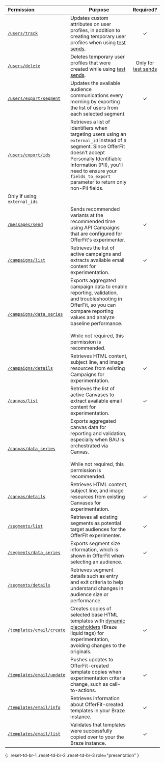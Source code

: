| Permission | Purpose | Required? |
| :--- | ----- | :---: |
| [`/users/track`]({{site.baseurl}}/api/endpoints/user_data/post_user_track) | Updates custom attributes on user profiles, in addition to creating temporary user profiles when using [test sends]({{site.baseurl}}/developer_guide/offerfit/test_sends). | &#10003; |
| [`/users/delete`]({{site.baseurl}}/api/endpoints/user_data/post_user_delete) | Deletes temporary user profiles that were created while using [test sends]({{site.baseurl}}/developer_guide/offerfit/test_sends). | Only for [test sends]({{site.baseurl}}/developer_guide/offerfit/test_sends) |
| [`/users/export/segment`]({{site.baseurl}}/api/endpoints/export/user_data/post_users_segment) | Updates the available audience communications every morning by exporting the list of users from each selected segment. | &#10003; |
| [`/users/export/ids`]({{site.baseurl}}/api/endpoints/export/user_data/post_users_identifier) | Retrieves a list of identifiers when targeting users using an `external_id` instead of a segment. Since OfferFit doesn’t accept Personally Identifiable Information (PII), you'll need to ensure your `fields_to_export` parameter to return only non-PII fields.
 | Only if using `external_ids` |
| [`/messages/send`]({{site.baseurl}}/api/endpoints/messaging/send_messages/post_send_messages) | Sends recommended variants at the recommended time using API Campaigns that are configured for OfferFit's experimenter. | &#10003; |
| [`/campaigns/list`]({{site.baseurl}}/api/endpoints/export/campaigns/get_campaigns/#prerequisites) | Retrieves the list of active campaigns and extracts available email content for experimentation. | &#10003; |
| [`/campaigns/data_series`]({{site.baseurl}}/api/endpoints/export/campaigns/get_campaign_analytics) | Exports aggregated campaign data to enable reporting, validation, and troubleshooting in OfferFit, so you can compare reporting values and analyze baseline performance.<br><br>While not required, this permission is recommended. |  |
| [`/campaigns/details`]({{site.baseurl}}/api/endpoints/export/campaigns/get_campaign_details) | Retrieves HTML content, subject line, and image resources from existing Campaigns for experimentation. | &#10003; |
| [`/canvas/list`]({{site.baseurl}}/api/endpoints/export/canvas/get_canvases) | Retrieves the list of active Canvases to extract available email content for experimentation. | &#10003; |
| [`/canvas/data_series`]({{site.baseurl}}/api/endpoints/export/canvas/get_canvas_analytics) | Exports aggregated canvas data for reporting and validation, especially when BAU is orchestrated via Canvas.<br><br>While not required, this permission is recommended. |  |
| [`/canvas/details`]({{site.baseurl}}/api/endpoints/export/canvas/get_canvas_details/#prerequisites) | Retrieves HTML content, subject line, and image resources from existing Canvases for experimentation. | &#10003; |
| [`/segments/list`]({{site.baseurl}}/api/endpoints/export/segments/get_segment) | Retrieves all existing segments as potential target audiences for the OfferFit experimenter. | &#10003; |
| [`/segments/data_series`]({{site.baseurl}}/api/endpoints/export/segments/get_segment_analytics) | Exports segment size information, which is shown in OfferFit when selecting an audience. | &#10003; |
| [`/segments/details`]({{site.baseurl}}/api/endpoints/export/segments/get_segment_details/#prerequisites) | Retrieves segment details such as entry and exit criteria to help understand changes in audience size or performance. |  |
| [`/templates/email/create`]({{site.baseurl}}/api/endpoints/templates/email_templates/post_create_email_template) | Creates copies of selected base HTML templates with [dynamic placeholders]({{site.baseurl}}/user_guide/personalization_and_dynamic_content/liquid) (Braze liquid tags) for experimentation, avoiding changes to the originals. | &#10003; |
| [`/templates/email/update`]({{site.baseurl}}/api/endpoints/templates/email_templates/post_update_email_template) | Pushes updates to OfferFit-created template copies when experimentation criteria change, such as call-to-actions. | &#10003; |
| [`/templates/email/info`]({{site.baseurl}}/api/endpoints/templates/email_templates/get_see_email_template_information/#prerequisites) | Retrieves information about OfferFit-created templates in your Braze instance. | &#10003; |
| [`/templates/email/list`]({{site.baseurl}}/api/endpoints/templates/email_templates/get_list_email_templates) | Validates that templates were successfully copied over to your the Braze instance. | &#10003; |
{: .reset-td-br-1 .reset-td-br-2 .reset-td-br-3 role="presentation" }